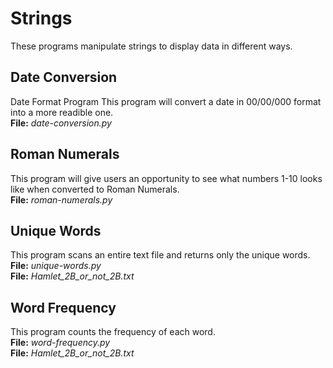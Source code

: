 # Strings

These programs manipulate strings to display data in different ways.

## Date Conversion
Date Format Program This program will convert a date in 00/00/000 format into a more readible one.<br />
**File:** *date-conversion.py*

## Roman Numerals
This program will give users an opportunity to see what numbers 1-10 looks like when converted to Roman Numerals.<br />
**File:** *roman-numerals.py*

## Unique Words
This program scans an entire text file and returns only the unique words.<br />
**File:** *unique-words.py*<br />
**File:** *Hamlet_2B_or_not_2B.txt*

## Word Frequency
This program counts the frequency of each word.<br />
**File:** *word-frequency.py*<br />
**File:** *Hamlet_2B_or_not_2B.txt*
